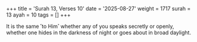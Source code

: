 +++
title = 'Surah 13, Verses 10'
date = '2025-08-27'
weight = 1717
surah = 13
ayah = 10
tags = []
+++

It is the same ˹to Him˺ whether any of you speaks secretly or openly, whether one hides in the darkness of night or goes about in broad daylight.
